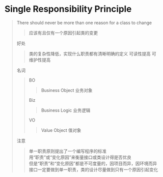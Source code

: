 # Single Responsibility Principle

> There should never be more than one reason for a class to change
> > 应该有且仅有一个原因引起类的变更
>
> 好处
> > 类的复杂性降低，实现什么职责都有清晰明确的定义
> > 可读性提高
> > 可维护性提高
>
> 名词
> >  BO
> > > Business Object 业务对象
> >
> >  Biz
> > > Business Logic 业务逻辑
> >
> >  VO
> > > Value Object 值对象
>
> 注意
> > 单一职责原则提出了一个编写程序的标准 \
> > 用“职责”或“变化原因”来衡量接口或类设计得是否优良 \
> > 但是“职责”和“变化原因”都是不可度量的，因项目而异，因环境而异 \
> > 接口一定要做到单一职责，类的设计尽量做到只有一个原因引起变化